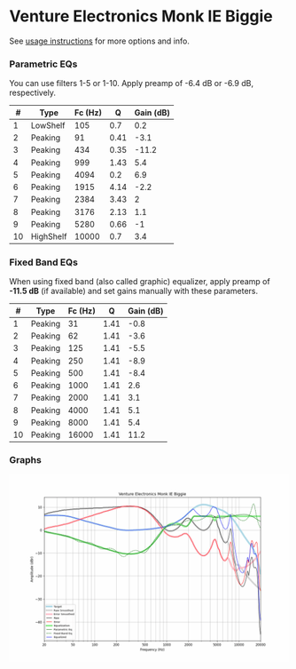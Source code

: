 # Venture Electronics Monk IE Biggie
See [usage instructions](https://github.com/jaakkopasanen/AutoEq#usage) for more options and info.

### Parametric EQs
You can use filters 1-5 or 1-10. Apply preamp of -6.4 dB or -6.9 dB, respectively.

|   # | Type      |   Fc (Hz) |    Q |   Gain (dB) |
|-----|-----------|-----------|------|-------------|
|   1 | LowShelf  |       105 | 0.7  |         0.2 |
|   2 | Peaking   |        91 | 0.41 |        -3.1 |
|   3 | Peaking   |       434 | 0.35 |       -11.2 |
|   4 | Peaking   |       999 | 1.43 |         5.4 |
|   5 | Peaking   |      4094 | 0.2  |         6.9 |
|   6 | Peaking   |      1915 | 4.14 |        -2.2 |
|   7 | Peaking   |      2384 | 3.43 |         2   |
|   8 | Peaking   |      3176 | 2.13 |         1.1 |
|   9 | Peaking   |      5280 | 0.66 |        -1   |
|  10 | HighShelf |     10000 | 0.7  |         3.4 |

### Fixed Band EQs
When using fixed band (also called graphic) equalizer, apply preamp of **-11.5 dB** (if available) and set gains manually with these parameters.

|   # | Type    |   Fc (Hz) |    Q |   Gain (dB) |
|-----|---------|-----------|------|-------------|
|   1 | Peaking |        31 | 1.41 |        -0.8 |
|   2 | Peaking |        62 | 1.41 |        -3.6 |
|   3 | Peaking |       125 | 1.41 |        -5.5 |
|   4 | Peaking |       250 | 1.41 |        -8.9 |
|   5 | Peaking |       500 | 1.41 |        -8.4 |
|   6 | Peaking |      1000 | 1.41 |         2.6 |
|   7 | Peaking |      2000 | 1.41 |         3.1 |
|   8 | Peaking |      4000 | 1.41 |         5.1 |
|   9 | Peaking |      8000 | 1.41 |         5.4 |
|  10 | Peaking |     16000 | 1.41 |        11.2 |

### Graphs
![](./Venture%20Electronics%20Monk%20IE%20Biggie.png)
